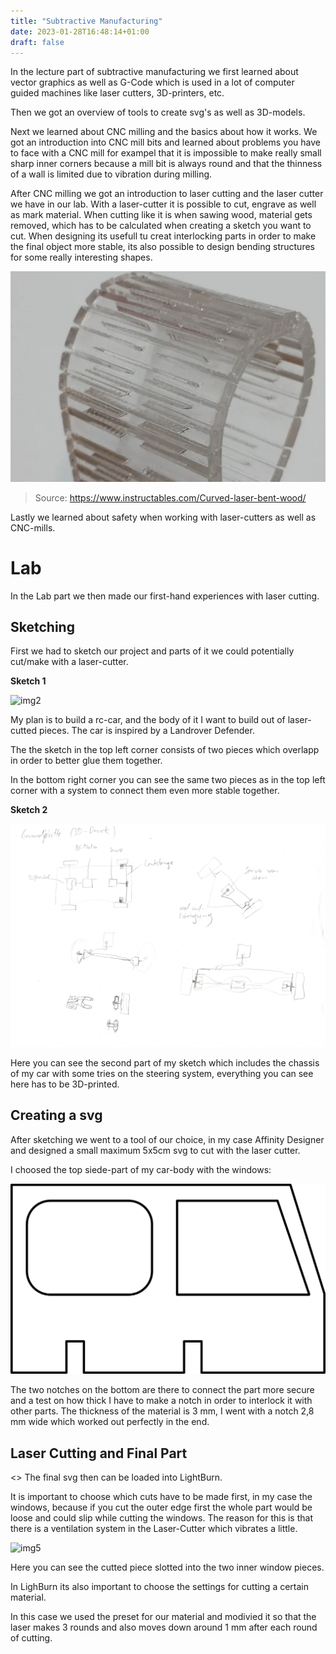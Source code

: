 ```yaml
---
title: "Subtractive Manufacturing"
date: 2023-01-28T16:48:14+01:00
draft: false
---
```


In the lecture part of subtractive manufacturing we first learned about vector graphics as well as G-Code which is used in a lot of computer guided machines like laser cutters, 3D-printers, etc.

Then we got an overview of tools to create svg's as well as 3D-models.

Next we learned about CNC milling and the basics about how it works.
We got an introduction into CNC mill bits and learned about problems you have to face with a CNC mill for exampel that it is impossible to make really small sharp inner corners because a mill bit is always round and that the thinness of a wall is limited due to vibration during milling.

After CNC milling we got an introduction to laser cutting and the laser cutter we have in our lab.
With a laser-cutter it is possible to cut, engrave as well as mark material. When cutting like it is when sawing wood, material gets removed, which has to be calculated when creating a sketch you want to cut.
When designing its usefull tu creat interlocking parts in order to make the final object more stable, its also possible to design bending structures for some really interesting shapes.

![img1](bending-structures.png)

>Source: https://www.instructables.com/Curved-laser-bent-wood/

Lastly we learned about safety when working with laser-cutters as well as CNC-mills.

# Lab

In the Lab part we then made our first-hand experiences with laser cutting.

## Sketching

First we had to sketch our project and parts of it we could potentially cut/make with a laser-cutter.

**Sketch 1**

![img2](sketch1.png)

My plan is to build a rc-car, and the body of it I want to build out of laser-cutted pieces. The car is inspired by a Landrover Defender.

The the sketch in the top left corner consists of two pieces which overlapp in order to better glue them together.

In the bottom right corner you can see the same two pieces as in the top left corner with a system to connect them even more stable together.

**Sketch 2**

![img3](sketch2.png)

Here you can see the second part of my sketch which includes the chassis of my car with some tries on the steering system, everything you can see here has to be 3D-printed.

## Creating a svg

After sketching we went to a tool of our choice, in my case Affinity Designer and designed a small maximum 5x5cm svg to cut with the laser cutter.

I choosed the top siede-part of my car-body with the windows:

![img4](Test_laser-cutting.png)

The two notches on the bottom are there to connect the part more secure and a test on how thick I have to make a notch in order to interlock it with other parts.
The thickness of the material is 3 mm, I went with a notch 2,8 mm wide which worked out perfectly in the end.

## Laser Cutting and Final Part
<>
The final svg then can be loaded into LightBurn.

It is important to choose which cuts have to be made first, in my case the windows, because if you cut the outer edge first the whole part would be loose and could slip while cutting the windows. The reason for this is that there is a ventilation system in the Laser-Cutter which vibrates a little.

![img5](cutted_car_side.JPG)

Here you can see the cutted piece slotted into the two inner window pieces.

In LighBurn its also important to choose the settings for cutting a certain material.

In this case we used the preset for our material and modivied it so that the laser makes 3 rounds and also moves down around 1 mm after each round of cutting.
